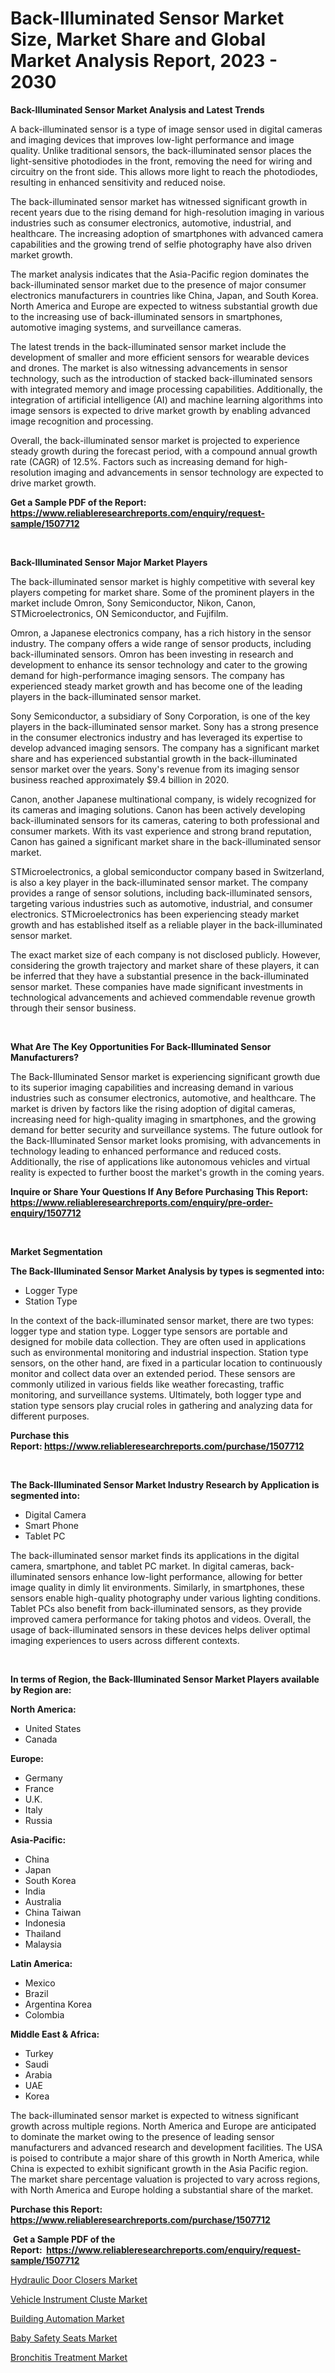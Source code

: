 <p><h1>Back-Illuminated Sensor Market Size, Market Share and Global Market Analysis Report, 2023 - 2030</h1></p><p><strong>Back-Illuminated Sensor Market Analysis and Latest Trends</strong></p>
<p><p>A back-illuminated sensor is a type of image sensor used in digital cameras and imaging devices that improves low-light performance and image quality. Unlike traditional sensors, the back-illuminated sensor places the light-sensitive photodiodes in the front, removing the need for wiring and circuitry on the front side. This allows more light to reach the photodiodes, resulting in enhanced sensitivity and reduced noise.</p><p>The back-illuminated sensor market has witnessed significant growth in recent years due to the rising demand for high-resolution imaging in various industries such as consumer electronics, automotive, industrial, and healthcare. The increasing adoption of smartphones with advanced camera capabilities and the growing trend of selfie photography have also driven market growth.</p><p>The market analysis indicates that the Asia-Pacific region dominates the back-illuminated sensor market due to the presence of major consumer electronics manufacturers in countries like China, Japan, and South Korea. North America and Europe are expected to witness substantial growth due to the increasing use of back-illuminated sensors in smartphones, automotive imaging systems, and surveillance cameras.</p><p>The latest trends in the back-illuminated sensor market include the development of smaller and more efficient sensors for wearable devices and drones. The market is also witnessing advancements in sensor technology, such as the introduction of stacked back-illuminated sensors with integrated memory and image processing capabilities. Additionally, the integration of artificial intelligence (AI) and machine learning algorithms into image sensors is expected to drive market growth by enabling advanced image recognition and processing.</p><p>Overall, the back-illuminated sensor market is projected to experience steady growth during the forecast period, with a compound annual growth rate (CAGR) of 12.5%. Factors such as increasing demand for high-resolution imaging and advancements in sensor technology are expected to drive market growth.</p></p>
<p><strong>Get a Sample PDF of the Report:&nbsp; <a href="https://www.reliableresearchreports.com/enquiry/request-sample/1507712">https://www.reliableresearchreports.com/enquiry/request-sample/1507712</a></strong></p>
<p>&nbsp;</p>
<p><strong>Back-Illuminated Sensor Major Market Players</strong></p>
<p><p>The back-illuminated sensor market is highly competitive with several key players competing for market share. Some of the prominent players in the market include Omron, Sony Semiconductor, Nikon, Canon, STMicroelectronics, ON Semiconductor, and Fujifilm.</p><p>Omron, a Japanese electronics company, has a rich history in the sensor industry. The company offers a wide range of sensor products, including back-illuminated sensors. Omron has been investing in research and development to enhance its sensor technology and cater to the growing demand for high-performance imaging sensors. The company has experienced steady market growth and has become one of the leading players in the back-illuminated sensor market.</p><p>Sony Semiconductor, a subsidiary of Sony Corporation, is one of the key players in the back-illuminated sensor market. Sony has a strong presence in the consumer electronics industry and has leveraged its expertise to develop advanced imaging sensors. The company has a significant market share and has experienced substantial growth in the back-illuminated sensor market over the years. Sony's revenue from its imaging sensor business reached approximately $9.4 billion in 2020.</p><p>Canon, another Japanese multinational company, is widely recognized for its cameras and imaging solutions. Canon has been actively developing back-illuminated sensors for its cameras, catering to both professional and consumer markets. With its vast experience and strong brand reputation, Canon has gained a significant market share in the back-illuminated sensor market.</p><p>STMicroelectronics, a global semiconductor company based in Switzerland, is also a key player in the back-illuminated sensor market. The company provides a range of sensor solutions, including back-illuminated sensors, targeting various industries such as automotive, industrial, and consumer electronics. STMicroelectronics has been experiencing steady market growth and has established itself as a reliable player in the back-illuminated sensor market.</p><p>The exact market size of each company is not disclosed publicly. However, considering the growth trajectory and market share of these players, it can be inferred that they have a substantial presence in the back-illuminated sensor market. These companies have made significant investments in technological advancements and achieved commendable revenue growth through their sensor business.</p></p>
<p>&nbsp;</p>
<p><strong>What Are The Key Opportunities For Back-Illuminated Sensor Manufacturers?</strong></p>
<p><p>The Back-Illuminated Sensor market is experiencing significant growth due to its superior imaging capabilities and increasing demand in various industries such as consumer electronics, automotive, and healthcare. The market is driven by factors like the rising adoption of digital cameras, increasing need for high-quality imaging in smartphones, and the growing demand for better security and surveillance systems. The future outlook for the Back-Illuminated Sensor market looks promising, with advancements in technology leading to enhanced performance and reduced costs. Additionally, the rise of applications like autonomous vehicles and virtual reality is expected to further boost the market's growth in the coming years.</p></p>
<p><strong>Inquire or Share Your Questions If Any Before Purchasing This Report: <a href="https://www.reliableresearchreports.com/enquiry/pre-order-enquiry/1507712">https://www.reliableresearchreports.com/enquiry/pre-order-enquiry/1507712</a></strong></p>
<p>&nbsp;</p>
<p><strong>Market Segmentation</strong></p>
<p><strong>The Back-Illuminated Sensor Market Analysis by types is segmented into:</strong></p>
<p><ul><li>Logger Type</li><li>Station Type</li></ul></p>
<p><p>In the context of the back-illuminated sensor market, there are two types: logger type and station type. Logger type sensors are portable and designed for mobile data collection. They are often used in applications such as environmental monitoring and industrial inspection. Station type sensors, on the other hand, are fixed in a particular location to continuously monitor and collect data over an extended period. These sensors are commonly utilized in various fields like weather forecasting, traffic monitoring, and surveillance systems. Ultimately, both logger type and station type sensors play crucial roles in gathering and analyzing data for different purposes.</p></p>
<p><strong>Purchase this Report:&nbsp;<a href="https://www.reliableresearchreports.com/purchase/1507712">https://www.reliableresearchreports.com/purchase/1507712</a></strong></p>
<p>&nbsp;</p>
<p><strong>The Back-Illuminated Sensor Market Industry Research by Application is segmented into:</strong></p>
<p><ul><li>Digital Camera</li><li>Smart Phone</li><li>Tablet PC</li></ul></p>
<p><p>The back-illuminated sensor market finds its applications in the digital camera, smartphone, and tablet PC market. In digital cameras, back-illuminated sensors enhance low-light performance, allowing for better image quality in dimly lit environments. Similarly, in smartphones, these sensors enable high-quality photography under various lighting conditions. Tablet PCs also benefit from back-illuminated sensors, as they provide improved camera performance for taking photos and videos. Overall, the usage of back-illuminated sensors in these devices helps deliver optimal imaging experiences to users across different contexts.</p></p>
<p>&nbsp;</p>
<p><strong>In terms of Region, the Back-Illuminated Sensor Market Players available by Region are:</strong></p>
<p>
    <p> <strong> North America: </strong>
        <ul>
            <li>United States</li>
            <li>Canada</li>
        </ul>
        </p> 
    <p> <strong> Europe: </strong>
        <ul>
            <li>Germany</li>
            <li>France</li>
            <li>U.K.</li>
            <li>Italy</li>
            <li>Russia</li>
        </ul>
        </p> 
    <p> <strong> Asia-Pacific: </strong>
        <ul>
            <li>China</li>
            <li>Japan</li>
            <li>South Korea</li>
            <li>India</li>
            <li>Australia</li>
            <li>China Taiwan</li>
            <li>Indonesia</li>
            <li>Thailand</li>
            <li>Malaysia</li>
        </ul>
        </p> 
    <p> <strong> Latin America: </strong>
        <ul>
            <li>Mexico</li>
            <li>Brazil</li>
            <li>Argentina Korea</li>
            <li>Colombia</li>
        </ul>
        </p> 
    <p> <strong> Middle East & Africa: </strong>
        <ul>
            <li>Turkey</li>
            <li>Saudi</li>
            <li>Arabia</li>
            <li>UAE</li>
            <li>Korea</li>
        </ul>
    </p>
    </p>
<p><p>The back-illuminated sensor market is expected to witness significant growth across multiple regions. North America and Europe are anticipated to dominate the market owing to the presence of leading sensor manufacturers and advanced research and development facilities. The USA is poised to contribute a major share of this growth in North America, while China is expected to exhibit significant growth in the Asia Pacific region. The market share percentage valuation is projected to vary across regions, with North America and Europe holding a substantial share of the market.</p></p>
<p><strong>Purchase this Report: <a href="https://www.reliableresearchreports.com/purchase/1507712">https://www.reliableresearchreports.com/purchase/1507712</a></strong></p>
<p>&nbsp;<strong>Get a Sample PDF of the Report:&nbsp;&nbsp;<a href="https://www.reliableresearchreports.com/enquiry/request-sample/1507712">https://www.reliableresearchreports.com/enquiry/request-sample/1507712</a></strong></p>
<p><strong></strong></p>
<p><p><a href="https://www.linkedin.com/pulse/hydraulic-door-closers-market-size-forecast/">Hydraulic Door Closers Market</a></p><p><a href="https://www.linkedin.com/pulse/vehicle-instrument-cluste-market-size-forecast-2023/">Vehicle Instrument Cluste Market</a></p><p><a href="https://medium.com/@noemiharvey05/building-automation-market-trends-and-market-analysis-forecasted-for-period-2023-2030-de1ed1d50a26">Building Automation Market</a></p><p><a href="https://www.linkedin.com/pulse/baby-safety-seats-market-size-forecast-2023-2030-marketeer-reports/">Baby Safety Seats Market</a></p><p><a href="https://medium.com/@adolfoadams1988/bronchitis-treatment-market-trends-and-market-analysis-forecasted-for-period-2023-2030-68eaee4f8308">Bronchitis Treatment Market</a></p></p>